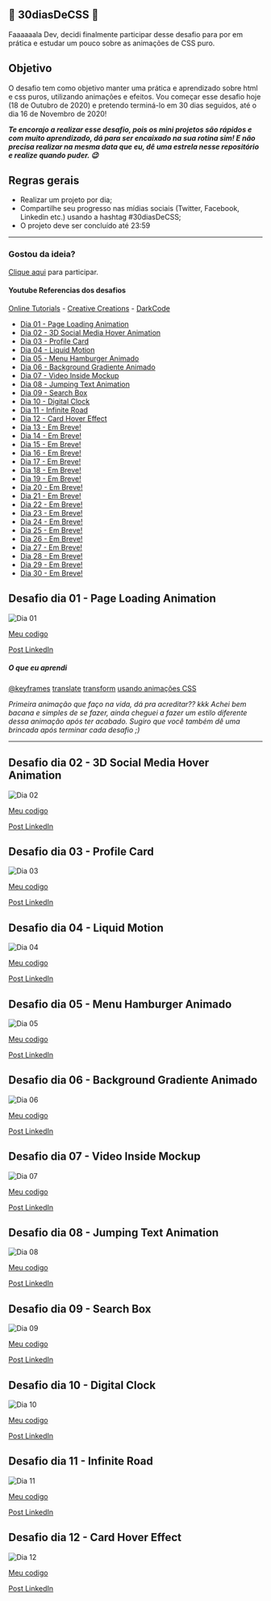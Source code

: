 ## 🚀 30diasDeCSS 🚀
 
Faaaaaala Dev, decidi finalmente participar desse desafio para por em prática e estudar um pouco sobre as animações de CSS puro. 

 ## Objetivo

O desafio tem como objetivo manter uma prática e aprendizado sobre html e css puros, utilizando animações e efeitos. Vou começar esse desafio hoje (18 de Outubro de 2020) e pretendo terminá-lo em 30 dias seguidos, até o dia 16 de Novembro de 2020!

***Te encorajo a realizar esse desafio, pois os mini projetos são rápidos e com muito aprendizado, dá para ser encaixado na sua rotina sim! E não precisa realizar na mesma data que eu, dê uma estrela nesse repositório e realize quando puder. 😉***

## Regras gerais

* Realizar um projeto por dia;
* Compartilhe seu progresso nas mídias sociais (Twitter, Facebook, Linkedin etc.) usando a hashtag #30diasDeCSS;
* O projeto deve ser concluído até 23:59

------------

### Gostou da ideia? 
[Clique aqui](https://github.com/phedrakeson/30diasDeCSS/issues/1) para participar.

#### Youtube Referencias dos desafios
[Online Tutorials](https://www.youtube.com/channel/UCbwXnUipZsLfUckBPsC7Jog) - 
[Creative Creations](https://www.youtube.com/channel/UCOKmVksbzoKJKmtu7rlEM1A) - 
[DarkCode](https://www.youtube.com/channel/UCD3KVjbb7aq2OiOffuungzw)




* [Dia 01 - Page Loading Animation](#id01)
* [Dia 02 - 3D Social Media Hover Animation](#id02)
* [Dia 03 - Profile Card](#id03)
* [Dia 04 - Liquid Motion](#id04)
* [Dia 05 - Menu Hamburger Animado](#id05)
* [Dia 06 - Background Gradiente Animado](#id06)
* [Dia 07 - Video Inside Mockup](#id07)  
* [Dia 08 - Jumping Text Animation](#id08)
* [Dia 09 - Search Box](#id09)
* [Dia 10 - Digital Clock](#id10)
* [Dia 11 - Infinite Road](#id11)
* [Dia 12 - Card Hover Effect](#id12)
* [Dia 13 - Em Breve!](#id13)
* [Dia 14 - Em Breve!](#id14)
* [Dia 15 - Em Breve!](#id15)
* [Dia 16 - Em Breve!](#id16)
* [Dia 17 - Em Breve!](#id17)
* [Dia 18 - Em Breve!](#id18)
* [Dia 19 - Em Breve!](#id19)
* [Dia 20 - Em Breve!](#id20)
* [Dia 21 - Em Breve!](#id21)
* [Dia 22 - Em Breve!](#id22)
* [Dia 23 - Em Breve!](#id23)
* [Dia 24 - Em Breve!](#id24)
* [Dia 25 - Em Breve!](#id25)
* [Dia 26 - Em Breve!](#id26)
* [Dia 27 - Em Breve!](#id27)
* [Dia 28 - Em Breve!](#id28)
* [Dia 29 - Em Breve!](#id29)
* [Dia 30 - Em Breve!](#id30)


##  Desafio dia 01 - Page Loading Animation  <a name="id01"></a>
![Dia 01](https://i.gyazo.com/eff3dca338b376aa764d7a042809010e.gif)


[Meu codigo](https://github.com/phedrakeson/30diasDeCSS/tree/main/desafios/dia-01)

[Post LinkedIn](https://www.linkedin.com/posts/gabedev_desafio-0130-conclu%C3%ADdo-d%C3%A1-pra-acreditar-activity-6723653208226484224-p977)

##### O que eu aprendi

[@keyframes](https://developer.mozilla.org/pt-BR/docs/Web/CSS/@keyframes)
[translate](https://developer.mozilla.org/pt-BR/docs/Web/CSS/transform-function/translate)
[transform](https://developer.mozilla.org/pt-BR/docs/Web/CSS/transform)
[usando animações CSS](https://developer.mozilla.org/pt-BR/docs/Web/CSS/CSS_Animations/Usando_anima%C3%A7%C3%B5es_CSS)

*Primeira animação que faço na vida, dá pra acreditar?? kkk
Achei bem bacana e simples de se fazer, ainda cheguei a fazer um estilo diferente dessa animação após ter acabado. Sugiro que você também dê uma brincada após terminar cada desafio ;)*

------------

##  Desafio dia 02 - 3D Social Media Hover Animation  <a name="id02"></a>
![Dia 02](https://i.gyazo.com/74fcd85b1ece5f0baae897e38de97c6d.gif)


[Meu codigo](https://github.com/phedrakeson/30diasDeCSS/tree/main/desafios/dia-02)

[Post LinkedIn](https://www.linkedin.com/posts/gabedev_30diasdecss-activity-6724038243664363520-PT5D)

##  Desafio dia 03 - Profile Card  <a name="id03"></a>
![Dia 03](https://i.gyazo.com/d18a4ff9bd4f12c81b1ead923ae25ccf.gif)


[Meu codigo](https://github.com/phedrakeson/30diasDeCSS/tree/main/desafios/dia-03)

[Post LinkedIn](https://www.linkedin.com/posts/gabedev_30diasdecss-activity-6724396316962668545-6wjU)

##  Desafio dia 04 - Liquid Motion  <a name="id04"></a>
![Dia 04](https://i.gyazo.com/e8a6aca61c2aa2b52aef3317ba979755.gif)


[Meu codigo](https://github.com/phedrakeson/30diasDeCSS/tree/main/desafios/dia-04)

[Post LinkedIn](https://www.linkedin.com/posts/gabedev_dia-0430-conclu%C3%ADdo-mano-posso-dizer-activity-6724751242486181888-ObU1)

##  Desafio dia 05 - Menu Hamburger Animado  <a name="id05"></a>
![Dia 05](https://i.gyazo.com/54aacbe0f04eaace106439f3ab606ddf.gif)


[Meu codigo](https://github.com/phedrakeson/30diasDeCSS/tree/main/desafios/dia-05)

[Post LinkedIn](https://www.linkedin.com/posts/gabedev_30diasdecss-activity-6725112387919249408-1UOI)


##  Desafio dia 06 - Background Gradiente Animado  <a name="id06"></a>
![Dia 06](https://i.gyazo.com/2f00c1f495abbf3d90441e15e7074f0d.gif)


[Meu codigo](https://github.com/phedrakeson/30diasDeCSS/tree/main/desafios/dia-06)

[Post LinkedIn](https://www.linkedin.com/posts/gabedev_30diasdecss-activity-6725469297331748864-Ukkv)

##  Desafio dia 07 - Video Inside Mockup  <a name="id07"></a>
![Dia 07](https://i.gyazo.com/73efdf9c700a678f9b4f7a1b5c3801d9.gif)


[Meu codigo](https://github.com/phedrakeson/30diasDeCSS/tree/main/desafios/dia-07)

[Post LinkedIn](https://www.linkedin.com/posts/gabedev_30diasdecss-activity-6725801184940097536-18pu)

##  Desafio dia 08 - Jumping Text Animation  <a name="id08"></a>
![Dia 08](https://i.gyazo.com/94ac4f580f23563d9718496b62e133a4.gif)


[Meu codigo](https://github.com/phedrakeson/30diasDeCSS/tree/main/desafios/dia-08)

[Post LinkedIn](https://www.linkedin.com/posts/gabedev_30diasdecss-activity-6726168998393765889-XGME)

##  Desafio dia 09 - Search Box  <a name="id09"></a>
![Dia 09](https://i.gyazo.com/eb2b41df61bd78f76617374a2e74d9c6.gif)


[Meu codigo](https://github.com/phedrakeson/30diasDeCSS/tree/main/desafios/dia-09)

[Post LinkedIn](https://www.linkedin.com/posts/gabedev_30diasdecss-activity-6726908421855084544-HIVQ)

##  Desafio dia 10 - Digital Clock  <a name="id10"></a>
![Dia 10](https://i.gyazo.com/7aabd123e2daa39836e9dc855cf62f37.png)


[Meu codigo](https://github.com/phedrakeson/30diasDeCSS/tree/main/desafios/dia-10)

[Post LinkedIn](https://www.linkedin.com/posts/gabedev_30diasdecss-activity-6727350940178948096-E0_h)

##  Desafio dia 11 - Infinite Road  <a name="id11"></a>
![Dia 11](https://i.gyazo.com/8acacd3e1b8e1f1a0958ea6ebb303840.gif)


[Meu codigo](https://github.com/phedrakeson/30diasDeCSS/tree/main/desafios/dia-11)

[Post LinkedIn](https://www.linkedin.com/posts/gabedev_30diasdecss-activity-6727647786336083968-N7_b)

##  Desafio dia 12 - Card Hover Effect  <a name="id12"></a>
![Dia 12](https://i.gyazo.com/67d9acf5f75edbaf4ec148b5ebad2f56.gif) 


[Meu codigo](https://github.com/phedrakeson/30diasDeCSS/tree/main/desafios/dia-12)

[Post LinkedIn](https://www.linkedin.com/posts/gabedev_30diasdecss-activity-6728366447573168128-jR_6)
